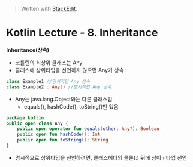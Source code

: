 


> Written with [StackEdit](https://stackedit.io/).
# Kotlin Lecture - 8. Inheritance

**Inheritance(상속)**
- 코틀린의 최상위 클래스는 Any
- 클래스에 상위타입을 선언하지 않으면 Any가 상속
```kotlin
class Example1 //암시적인 Any 상속
class Example2 : Any() //명시적인 Any 상속
```

- Any는 java.lang.Object와는 다른 클래스임
	* equals(), hashCode(), toString()만 있음

```kotlin
package kotlin
public open class Any {
	public open operator fun equals(other: Any?): Boolean
	public open fun hashCode(): Int
	public open fun toString(): String
}
```
- 명시적으로 상위타입을 선언하려면, 클래스헤더의 콜론(:) 뒤에 상이ㅜ타입 선언
<!--stackedit_data:
eyJoaXN0b3J5IjpbMTEyNDk0NTc4NSwtMTY1NzUxODUyMV19
-->